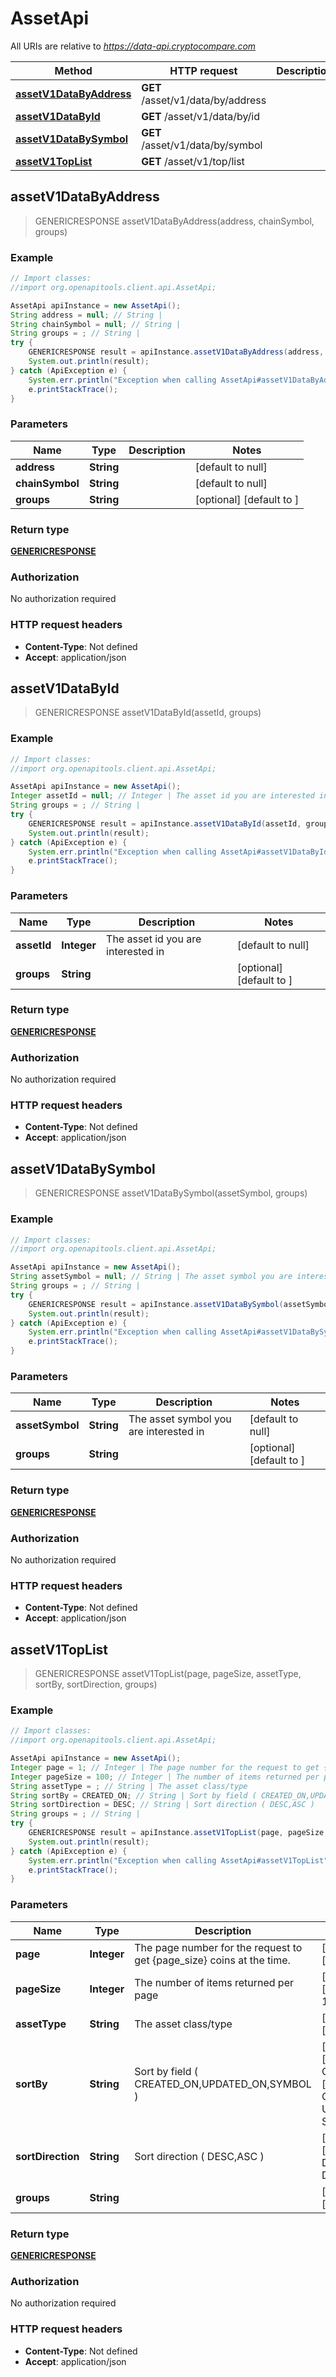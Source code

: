 # AssetApi

All URIs are relative to *https://data-api.cryptocompare.com*

Method | HTTP request | Description
------------- | ------------- | -------------
[**assetV1DataByAddress**](AssetApi.md#assetV1DataByAddress) | **GET** /asset/v1/data/by/address | 
[**assetV1DataById**](AssetApi.md#assetV1DataById) | **GET** /asset/v1/data/by/id | 
[**assetV1DataBySymbol**](AssetApi.md#assetV1DataBySymbol) | **GET** /asset/v1/data/by/symbol | 
[**assetV1TopList**](AssetApi.md#assetV1TopList) | **GET** /asset/v1/top/list | 



## assetV1DataByAddress

> GENERICRESPONSE assetV1DataByAddress(address, chainSymbol, groups)



### Example

```java
// Import classes:
//import org.openapitools.client.api.AssetApi;

AssetApi apiInstance = new AssetApi();
String address = null; // String | 
String chainSymbol = null; // String | 
String groups = ; // String | 
try {
    GENERICRESPONSE result = apiInstance.assetV1DataByAddress(address, chainSymbol, groups);
    System.out.println(result);
} catch (ApiException e) {
    System.err.println("Exception when calling AssetApi#assetV1DataByAddress");
    e.printStackTrace();
}
```

### Parameters


Name | Type | Description  | Notes
------------- | ------------- | ------------- | -------------
 **address** | **String**|  | [default to null]
 **chainSymbol** | **String**|  | [default to null]
 **groups** | **String**|  | [optional] [default to ]

### Return type

[**GENERICRESPONSE**](GENERICRESPONSE.md)

### Authorization

No authorization required

### HTTP request headers

- **Content-Type**: Not defined
- **Accept**: application/json


## assetV1DataById

> GENERICRESPONSE assetV1DataById(assetId, groups)



### Example

```java
// Import classes:
//import org.openapitools.client.api.AssetApi;

AssetApi apiInstance = new AssetApi();
Integer assetId = null; // Integer | The asset id you are interested in
String groups = ; // String | 
try {
    GENERICRESPONSE result = apiInstance.assetV1DataById(assetId, groups);
    System.out.println(result);
} catch (ApiException e) {
    System.err.println("Exception when calling AssetApi#assetV1DataById");
    e.printStackTrace();
}
```

### Parameters


Name | Type | Description  | Notes
------------- | ------------- | ------------- | -------------
 **assetId** | **Integer**| The asset id you are interested in | [default to null]
 **groups** | **String**|  | [optional] [default to ]

### Return type

[**GENERICRESPONSE**](GENERICRESPONSE.md)

### Authorization

No authorization required

### HTTP request headers

- **Content-Type**: Not defined
- **Accept**: application/json


## assetV1DataBySymbol

> GENERICRESPONSE assetV1DataBySymbol(assetSymbol, groups)



### Example

```java
// Import classes:
//import org.openapitools.client.api.AssetApi;

AssetApi apiInstance = new AssetApi();
String assetSymbol = null; // String | The asset symbol you are interested in
String groups = ; // String | 
try {
    GENERICRESPONSE result = apiInstance.assetV1DataBySymbol(assetSymbol, groups);
    System.out.println(result);
} catch (ApiException e) {
    System.err.println("Exception when calling AssetApi#assetV1DataBySymbol");
    e.printStackTrace();
}
```

### Parameters


Name | Type | Description  | Notes
------------- | ------------- | ------------- | -------------
 **assetSymbol** | **String**| The asset symbol you are interested in | [default to null]
 **groups** | **String**|  | [optional] [default to ]

### Return type

[**GENERICRESPONSE**](GENERICRESPONSE.md)

### Authorization

No authorization required

### HTTP request headers

- **Content-Type**: Not defined
- **Accept**: application/json


## assetV1TopList

> GENERICRESPONSE assetV1TopList(page, pageSize, assetType, sortBy, sortDirection, groups)



### Example

```java
// Import classes:
//import org.openapitools.client.api.AssetApi;

AssetApi apiInstance = new AssetApi();
Integer page = 1; // Integer | The page number for the request to get {page_size} coins at the time.
Integer pageSize = 100; // Integer | The number of items returned per page
String assetType = ; // String | The asset class/type
String sortBy = CREATED_ON; // String | Sort by field ( CREATED_ON,UPDATED_ON,SYMBOL )
String sortDirection = DESC; // String | Sort direction ( DESC,ASC )
String groups = ; // String | 
try {
    GENERICRESPONSE result = apiInstance.assetV1TopList(page, pageSize, assetType, sortBy, sortDirection, groups);
    System.out.println(result);
} catch (ApiException e) {
    System.err.println("Exception when calling AssetApi#assetV1TopList");
    e.printStackTrace();
}
```

### Parameters


Name | Type | Description  | Notes
------------- | ------------- | ------------- | -------------
 **page** | **Integer**| The page number for the request to get {page_size} coins at the time. | [optional] [default to 1]
 **pageSize** | **Integer**| The number of items returned per page | [optional] [default to 100]
 **assetType** | **String**| The asset class/type | [optional] [default to ]
 **sortBy** | **String**| Sort by field ( CREATED_ON,UPDATED_ON,SYMBOL ) | [optional] [default to CREATED_ON] [enum: CREATED_ON, UPDATED_ON, SYMBOL]
 **sortDirection** | **String**| Sort direction ( DESC,ASC ) | [optional] [default to DESC] [enum: DESC, ASC]
 **groups** | **String**|  | [optional] [default to ]

### Return type

[**GENERICRESPONSE**](GENERICRESPONSE.md)

### Authorization

No authorization required

### HTTP request headers

- **Content-Type**: Not defined
- **Accept**: application/json

